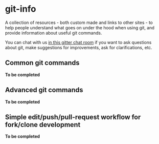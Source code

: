 # git-info

A collection of resources - both custom made and links to other sites - to help people understand what goes on under the hood when using git, and provide information about useful git commands.

You can chat with us [in this gitter chat room](https://gitter.im/mindfulness-at-the-computer/git-info) if you want to ask questions about git, make suggestions for improvements, ask for clarifications, etc.

## Common git commands

**To be completed**

## Advanced git commands

**To be completed**

## Simple edit/push/pull-request workflow for fork/clone development

**To be completed**
